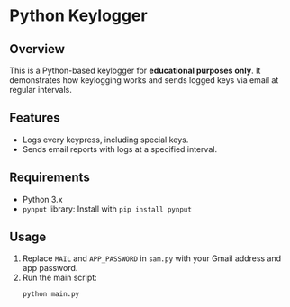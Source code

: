 # Python Keylogger

## Overview
This is a Python-based keylogger for **educational purposes only**. It demonstrates how keylogging works and sends logged keys via email at regular intervals.

## Features
- Logs every keypress, including special keys.
- Sends email reports with logs at a specified interval.

## Requirements
- Python 3.x
- `pynput` library: Install with `pip install pynput`

## Usage
1. Replace `MAIL` and `APP_PASSWORD` in `sam.py` with your Gmail address and app password.
2. Run the main script:
   ```bash
   python main.py
